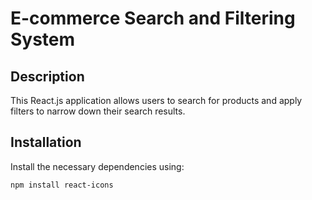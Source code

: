 # E-commerce Search and Filtering System

## Description

This React.js application allows users to search for products and apply filters to narrow down their search results.

## Installation

Install the necessary dependencies using:

```bash
npm install react-icons
